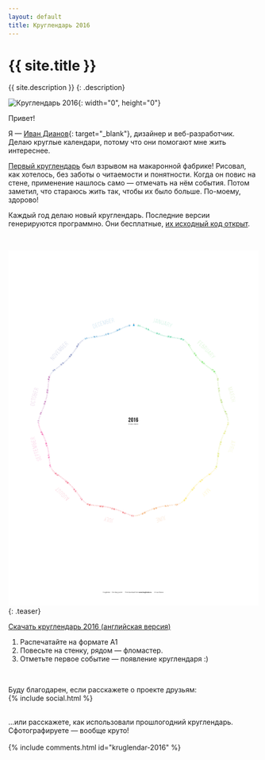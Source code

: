 ```yaml
---
layout: default
title: Круглендарь 2016
---
```


{{ site.title }}
===

{{ site.description }}
{: .description}

![Круглендарь 2016](https://cloud.githubusercontent.com/assets/797993/11761392/50dac52a-a0da-11e5-9903-2fd0c136740b.png){: width="0", height="0"}
  
Привет!

Я — [Иван Дианов](http://dianov.org){: target="_blank"}, дизайнер и веб-разработчик. Делаю круглые календари, потому что они помогают мне жить интереснее.

<!--Ещё в школе заметил, что прошлое быстро забывается: отчётливо помню только то, что было вчера. События недельной давности вспоминаются с трудом, а прошлогодние — совсем выцвели и перепутались.-->
<!--Стал вести дневник. Веду до сих пор, но ему не хватает наглядности, да и лень его открывать каждый раз, когда нужно что-то вспомнить.-->

[Первый круглендарь](https://github.com/illus0r/spiral_calendar_2013/raw/master/spiral_calendar_2013.tif) был взрывом на макаронной фабрике! Рисовал, как хотелось, без заботы о читаемости и понятности. Когда он повис на стене, применение нашлось само — отмечать на нём события. Потом заметил, что стараюсь жить так, чтобы их было больше. По-моему, здорово!

Каждый год делаю новый круглендарь. Последние версии генерируются программно. Они бесплатные, [их исходный код открыт](https://github.com/illus0r/kruglendar-2016/tree/gh-pages/src).

<!--* Отмечаю фломастером яркие события. В конце года смотрю и радуюсь.-->
<!--* Планирую предстоящие события: поездки, конференции.-->
<!--* Если жизнь скучнеет, вижу это и принимаю меры.-->

<br>

![Круглендарь 2016](./src/kruglendar-2016.png){: .teaser}

<a href="src/kruglendar-2016.pdf" class="btn" target="_blank">Скачать круглендарь 2016 (английская версия)</a>

1. Распечатайте на формате А1
1. Повесьте на стенку, рядом — фломастер.
1. Отметьте первое событие — появление круглендаря :)

<br>

Буду благодарен, если расскажете о проекте друзьям:
<br>
{% include social.html %}
<!--<br>-->
<!--{% include donate.html %}-->
<br>
…или расскажете, как использовали прошлогодний круглендарь. Сфотографируете — вообще круто!
<br>
<br>
{% include comments.html id="kruglendar-2016" %}
